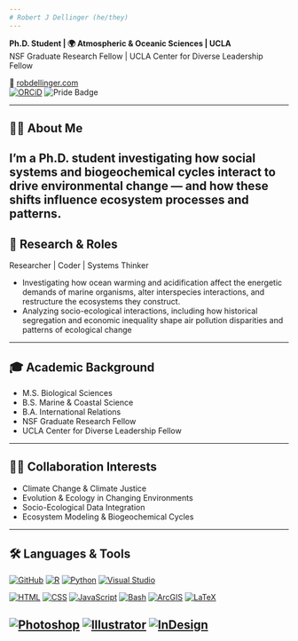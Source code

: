 ```yaml
---
# Robert J Dellinger (he/they)
---
```

**Ph.D. Student | 🌍 Atmospheric & Oceanic Sciences | UCLA**  
NSF Graduate Research Fellow | UCLA Center for Diverse Leadership Fellow  

🔗 [robdellinger.com](https://robdellinger.com)  
[![ORCiD](https://img.shields.io/badge/ORCiD-0009--0009--3524--4041-black.svg)](https://orcid.org/0009-0009-3524-4041)  ![Pride Badge](https://pride-badges.pony.workers.dev/static/v1?label=&labelColor=%23555&stripeWidth=8&stripeColors=E40303%2CFF8C00%2CFFED00%2C008026%2C24408E%2C732982)

---

## ✋🏽 About Me

I’m a Ph.D. student investigating how social systems and biogeochemical cycles interact to drive environmental change — and how these shifts influence ecosystem processes and patterns.
---

## 🔬 Research & Roles

Researcher | Coder | Systems Thinker

- Investigating how ocean warming and acidification affect the energetic demands of marine organisms, alter interspecies interactions, and restructure the ecosystems they construct.
- Analyzing socio-ecological interactions, including how historical segregation and economic inequality shape air pollution disparities and patterns of ecological change  

---

## 🎓 Academic Background

- M.S. Biological Sciences  
- B.S. Marine & Coastal Science  
- B.A. International Relations  
- NSF Graduate Research Fellow  
- UCLA Center for Diverse Leadership Fellow

---

## 🤝🏽 Collaboration Interests

-  Climate Change & Climate Justice  
-  Evolution & Ecology in Changing Environments  
-  Socio-Ecological Data Integration  
-  Ecosystem Modeling & Biogeochemical Cycles

---

## 🛠️ Languages & Tools

[![GitHub](https://img.shields.io/badge/GitHub-181717?logo=github&logoColor=white)](https://github.com/)  [![R](https://img.shields.io/badge/-R-276DC3?logo=r&logoColor=white)](https://www.r-project.org/)  [![Python](https://img.shields.io/badge/-Python-3776AB?logo=python&logoColor=white)](https://www.python.org/)  [![Visual Studio](https://badgen.net/badge/icon/visualstudio?icon=visualstudio&label)](https://visualstudio.microsoft.com)  

[![HTML](https://img.shields.io/badge/-HTML5-E34F26?logo=html5&logoColor=white)](https://developer.mozilla.org/en-US/docs/Web/HTML)  [![CSS](https://img.shields.io/badge/-CSS3-1572B6?logo=css3&logoColor=white)](https://developer.mozilla.org/en-US/docs/Web/CSS)  [![JavaScript](https://img.shields.io/badge/-JS-F7DF1E?logo=javascript&logoColor=black)](https://developer.mozilla.org/en-US/docs/Web/JavaScript)  [![Bash](https://img.shields.io/badge/-Bash-4EAA25?logo=gnubash&logoColor=white)](https://www.gnu.org/software/bash/)  [![ArcGIS](https://img.shields.io/badge/-ArcGIS-4479A1?logo=esri&logoColor=white)](https://www.esri.com/)  [![LaTeX](https://img.shields.io/badge/-LaTeX-008080?logo=latex&logoColor=white)](https://www.latex-project.org/)  

[![Photoshop](https://img.shields.io/badge/-Photoshop-31A8FF?logo=adobephotoshop&logoColor=white)](https://www.adobe.com/products/photoshop.html)  [![Illustrator](https://img.shields.io/badge/-Illustrator-FF9A00?logo=adobeillustrator&logoColor=white)](https://www.adobe.com/products/illustrator.html) [![InDesign](https://img.shields.io/badge/-InDesign-EA4C89?logo=adobeindesign&logoColor=white)](https://www.adobe.com/products/indesign.html)
---
